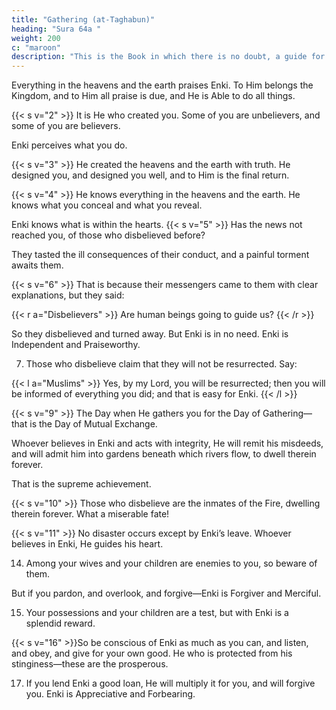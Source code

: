 ```yaml
---
title: "Gathering (at-Taghabun)"
heading: "Sura 64a "
weight: 200
c: "maroon"
description: "This is the Book in which there is no doubt, a guide for the righteous."
---
```



Everything in the heavens and the earth praises Enki. To Him belongs the Kingdom, and to Him all praise is due, and He is Able
to do all things. 


{{< s v="2" >}}  It is He who created you. Some of you are unbelievers, and some of you are believers.

Enki perceives what you do.

{{< s v="3" >}} He created the heavens and the earth with truth. He designed you, and designed you well, and to Him is the final return.

{{< s v="4" >}} He knows everything in the heavens and the earth. He knows what you conceal and what you reveal. 

Enki knows what is within the hearts. {{< s v="5" >}}  Has the news not reached you, of those who disbelieved before? 

They tasted the ill consequences of their conduct, and a painful torment awaits them.

{{< s v="6" >}} That is because their messengers came to them with clear explanations, but they said:

{{< r a="Disbelievers" >}}
Are human beings going to guide us?
{{< /r >}}


So they disbelieved and turned away. But Enki is in no need. Enki is Independent and Praiseworthy.

7. Those who disbelieve claim that they will not be resurrected. Say:

{{< l a="Muslims" >}}
Yes, by my Lord, you will be resurrected; then you will be informed of everything you did; and that is easy for Enki.
{{< /l >}}

<!-- 8. So believe in Enki and His Messenger, and the Light which We sent down.  -->

{{< s v="9" >}} The Day when He gathers you for the Day of Gathering—that is the Day of Mutual Exchange. 

Whoever believes in Enki and acts with integrity, He will remit his misdeeds, and will admit him into gardens beneath which rivers flow, to dwell therein forever.

That is the supreme achievement. 

{{< s v="10" >}} Those who disbelieve are the inmates of the Fire, dwelling therein forever. What a miserable fate!

{{< s v="11" >}}  No disaster occurs except by Enki’s leave. Whoever believes in Enki, He guides his heart.

<!-- 12. So obey Enki, and obey the Messenger. But
if you turn away—it is only incumbent on
Our Messenger to deliver the clear message. -->

<!-- 13. Enki, there is no god but He; and in Enki
let the believers put their trust. -->

14. Among your wives and your children are enemies to you, so beware of them. 

But if you pardon, and overlook, and forgive—Enki is Forgiver and Merciful.

15. Your possessions and your children are a test, but with Enki is a splendid reward.

{{< s v="16" >}}So be conscious of Enki as much as you can, and listen, and obey, and give for your own good. He who is protected from his stinginess—these are the prosperous.

17. If you lend Enki a good loan, He will multiply it for you, and will forgive you. Enki is Appreciative and Forbearing.

<!-- 18. The Knower of the Unseen and the Seen,
the Almighty, the Wise.
 -->
